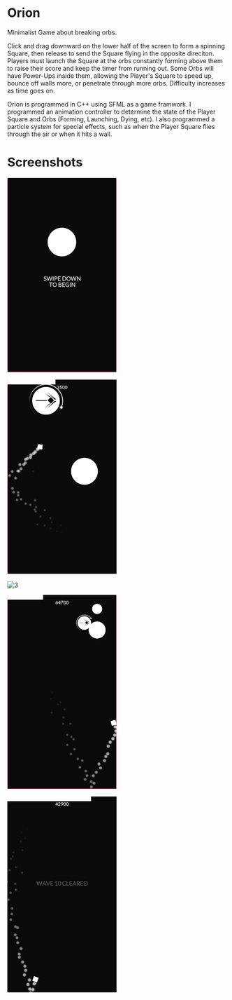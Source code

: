 # Orion
Minimalist Game about breaking orbs.

Click and drag downward on the lower half of the screen to form a spinning Square, then release to send the Square flying in the opposite direciton. Players must launch the Square at the orbs constantly forming above them to raise their score and keep the timer from running out. Some Orbs will have Power-Ups inside them, allowing the Player's Square to speed up, bounce off walls more, or penetrate through more orbs. Difficulty increases as time goes on.

Orion is programmed in C++ using SFML as a game framwork. I programmed an animation controller to determine the state of the Player Square and Orbs (Forming, Launching, Dying, etc). I also programmed a particle system for special effects, such as when the Player Square flies through the air or when it hits a wall.

# Screenshots

![1](/Screenshots/00.png)

![2](/Screenshots/01.png)

![3](/Screenshots/02.png)

![4](/Screenshots/03.png)

![5](/Screenshots/04.png)
